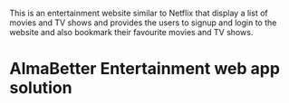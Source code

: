 This is an entertainment website similar to Netflix that display a list of movies and TV shows and provides the users to signup and login to the website and also bookmark their favourite movies and TV shows.
# AlmaBetter Entertainment web app solution


 
 
 
